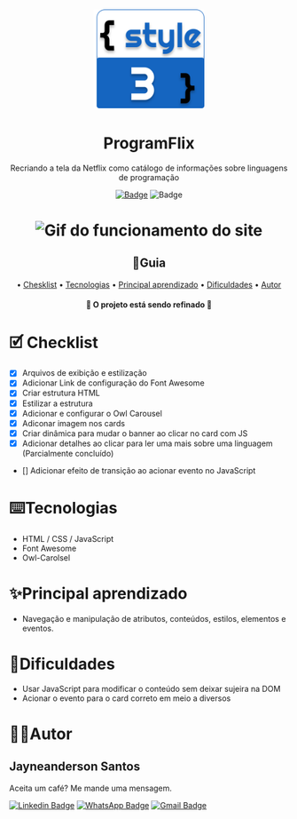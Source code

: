 <h1 align="center">
    <img alt="Logo Da Style3" src="img/style3_icon.svg" width="200"/>
</h1>

<h1 align="center">ProgramFlix</h1>

<div align="center">

Recriando a tela da Netflix como catálogo de informações sobre linguagens de programação

<!-- Os 2 modelos abaixo são exemplos de como inserir badge

 <img src="https://img.shields.io/static/v1?label=Site&message=DIO&color=fa962a&style=for-the-badge&logo="/> 

[![](https://img.shields.io/badge/-<MESSAGE>-fa962a?style=flat-square&logo=appveyor)](#cancora) -->

[![Badge](https://img.shields.io/badge/Onde_aprendi-DIO-fa962a?style=flat-square)](https://web.digitalinnovation.one/home)
![Badge](https://img.shields.io/badge/License-MIT-green?style=flat-square)

</div>

<h1 align="center">
    <img 
    src="img/capa/programflix.gif" alt="Gif do funcionamento do site"/>
</h1>



<h2 align="center">📇Guia</h2>
<p align="center">
    •
    <a href="#checklist">Chesklist</a> •
    <a href="#pré-requisitos">Tecnologias</a> •
    <a href="#tecnologias">Principal aprendizado</a> • 
    <a href="#dificuldades">Dificuldades</a> •
    <a href="#autor">Autor</a>
</p>

<h4 align="center">🔨 O projeto está sendo refinado 🔨</h4>

# 🗹 Checklist

- [x] Arquivos de exibição e estilização
- [x] Adicionar Link de configuração do Font Awesome
- [x] Criar estrutura HTML
- [x] Estilizar a estrutura
- [x] Adicionar e configurar o Owl Carousel
- [x] Adiconar imagem nos cards
- [x] Criar dinâmica para mudar o banner ao clicar no card com JS
- [x] Adicionar detalhes ao clicar para ler uma mais sobre uma linguagem (Parcialmente concluído)
- [] Adicionar efeito de transição ao acionar evento no JavaScript

# ⌨️Tecnologias

- HTML / CSS / JavaScript
- Font Awesome
- Owl-Carolsel

# ✨Principal aprendizado

- Navegação e manipulação de atributos, conteúdos, estilos, elementos e eventos.

# 🚧Dificuldades

- Usar JavaScript para modificar o conteúdo sem deixar sujeira na DOM
- Acionar o evento para o card correto em meio a diversos


<h1 id="autor">👨‍💻Autor</h1>

<h2>Jayneanderson Santos</h2>

Aceita um café? Me mande uma mensagem.

[![Linkedin Badge](https://img.shields.io/badge/-Jayneanderson-blue?style=flat-square&logo=Linkedin&logoColor=white&link=https://www.linkedin.com/in/jayneanderson-santos/)](https://www.linkedin.com/in/jayneanderson-santos/) 
[![WhatsApp Badge](https://img.shields.io/badge/-75--983101948-01e675?style=flat-square&logo=WhatsApp&logoColor=white&link=https://www.linkedin.com/in/jayneanderson-santos/)]() 
[![Gmail Badge](https://img.shields.io/badge/-jayneanderson.santos@gmail.com-c14438?style=flat-square&logo=Gmail&logoColor=white&link=mailto:jayneanderson.santos@gmail.com)](mailto:jayneanderson.santos@gmail.com)